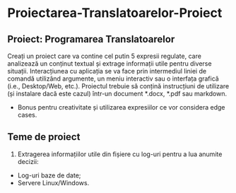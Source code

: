 # Proiectarea-Translatoarelor-Proiect

## Proiect: Programarea Translatoarelor

Creați un proiect care va contine cel putin 5 expresii regulate, care analizează un conținut
textual și extrage informații utile pentru diverse situații. Interacțiunea cu aplicația se va face
prin intermediul liniei de comandă utilizând argumente, un meniu interactiv sau o interfața
grafică (i.e., Desktop/Web, etc.). Proiectul trebuie să conțină instrucțiuni de utilizare (și
instalare dacă este cazul) într-un document *.docx, *.pdf sau markdown.

* Bonus pentru creativitate și utilizarea expresiilor ce vor considera edge cases.

## Teme de proiect

1. Extragerea informațiilor utile din fișiere cu log-uri pentru a lua anumite decizii:

- Log-uri baze de date;
- Servere Linux/Windows.
